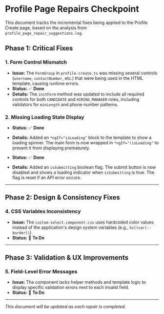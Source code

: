 # Profile Page Repairs Checkpoint

This document tracks the incremental fixes being applied to the Profile Create page, based on the analysis from `profile_page_repair_suggestions.log`.

## Phase 1: Critical Fixes

### 1. Form Control Mismatch

*   **Issue:** The `FormGroup` in `profile-create.ts` was missing several controls (`username`, `contactNumber`, etc.) that were being used in the HTML template, causing runtime errors.
*   **Status:** ✅ **Done**
*   **Details:** The `initForm` method was updated to include all required controls for both `CANDIDATE` and `HIRING_MANAGER` roles, including validators for `minLength` and phone number patterns.

### 2. Missing Loading State Display

*   **Status:** ✅ **Done**
*   **Details:** Added an `*ngIf="isLoading"` block to the template to show a loading spinner. The main form is now wrapped in `*ngIf="!isLoading"` to prevent it from displaying prematurely.

*   **Status:** ✅ **Done**
*   **Details:** Added an `isSubmitting` boolean flag. The submit button is now disabled and shows a loading indicator when `isSubmitting` is true. The flag is reset if an API error occurs.

---

## Phase 2: Design & Consistency Fixes

### 4. CSS Variables Inconsistency

*   **Issue:** The `custom-select.component.css` uses hardcoded color values instead of the application's design system variables (e.g., `hsl(var(--border))`).
*   **Status:** 🔲 **To Do**

---

## Phase 3: Validation & UX Improvements

### 5. Field-Level Error Messages

*   **Issue:** The component lacks helper methods and template logic to display specific validation errors next to each invalid field.
*   **Status:** 🔲 **To Do**

---
*This document will be updated as each repair is completed.*
